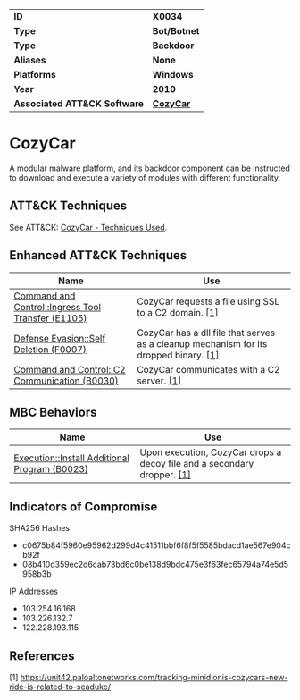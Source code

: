 
<table>
<tr>
<td><b>ID</b></td>
<td><b>X0034</b></td>
</tr>
<tr>
<td><b>Type</b></td>
<td><b>Bot/Botnet</b></td>
</tr>
<tr>
<td><b>Type</b></td>
<td><b>Backdoor</b></td>
</tr>
<tr>
<td><b>Aliases</b></td>
<td><b>None</b></td>
</tr>
<tr>
<td><b>Platforms</b></td>
<td><b>Windows</b></td>
</tr>
<tr>
<td><b>Year</b></td>
<td><b>2010</b></td>
</tr>
<tr>
<td><b>Associated ATT&CK Software</b></td>
<td><b><a href="https://attack.mitre.org/software/S0046/">CozyCar</a></b></td>
</tr>
</table>


# CozyCar

A modular malware platform, and its backdoor component can be instructed to download and execute a variety of modules with different functionality. 

## ATT&CK Techniques

See ATT&CK: [CozyCar - Techniques Used](https://attack.mitre.org/software/S0046/).

## Enhanced ATT&CK Techniques

|Name|Use|
|---|---|
|[Command and Control::Ingress Tool Transfer (E1105)](../command-and-control/ingress-tool-transfer.md)|CozyCar requests a file using SSL to a C2 domain. [[1]](#1)|
|[Defense Evasion::Self Deletion (F0007)](../defense-evasion/self-deletion.md)|CozyCar has a dll file that serves as a cleanup mechanism for its dropped binary. [[1]](#1)|
|[Command and Control::C2 Communication (B0030)](../command-and-control/c2-communication.md)|CozyCar communicates with a C2 server. [[1]](#1)|

## MBC Behaviors

|Name|Use|
|---|---|
|[Execution::Install Additional Program (B0023)](../execution/install-additional-program.md)| Upon execution, CozyCar drops a decoy file and a secondary dropper. [[1]](#1)|

## Indicators of Compromise

SHA256 Hashes
- c0675b84f5960e95962d299d4c41511bbf6f8f5f5585bdacd1ae567e904cb92f
- 08b410d359ec2d6cab73bd6c0be138d9bdc475e3f63fec65794a74e5d5958b3b

IP Addresses
- 103.254.16.168
- 103.226.132.7
- 122.228.193.115

## References

<a name="1">[1]</a> https://unit42.paloaltonetworks.com/tracking-minidionis-cozycars-new-ride-is-related-to-seaduke/
